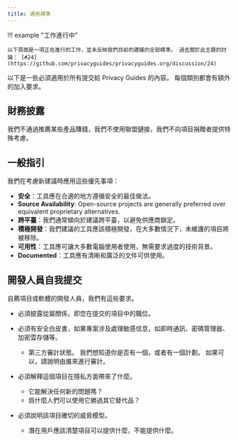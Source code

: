 ```yaml
---
title: 通用標準
---
```


!!! example "工作進行中"

    以下頁面是一項正在進行的工作，並未反映我們目前的建議的全部標準。 過去關於此主題的討論： [#24](https://github.com/privacyguides/privacyguides.org/discussion/24)

以下是一些必須適用於所有提交給 Privacy Guides 的內容。 每個類別都會有額外的加入要求。

## 財務披露

我們不通過推薦某些產品賺錢，我們不使用聯盟鏈接，我們不向項目捐贈者提供特殊考慮。

## 一般指引

我們在考慮新建議時應用這些優先事項：

- **安全**：工具應在合適的地方遵循安全的最佳做法。
- **Source Availability**: Open-source projects are generally preferred over equivalent proprietary alternatives.
- **跨平臺**：我們通常傾向於建議跨平臺，以避免供應商鎖定。
- **積極開發**：我們建議的工具應該積極開發，在大多數情況下，未維護的項目將被移除。
- **可用性**：工具應可讓大多數電腦使用者使用，無需要求過度的技術背景。
- **Documented**：工具應有清晰和廣泛的文件可供使用。

## 開發人員自我提交

自薦項目或軟體的開發人員，我們有這些要求。

- 必須披露從屬關係，即您在提交的項目中的職位。

- 必須有安全白皮書，如果專案涉及處理敏感信息，如即時通訊、密碼管理器、加密雲存儲等。
    - 第三方審計狀態。 我們想知道你是否有一個，或者有一個計劃。 如果可以，請說明由誰來進行審計。

- 必須解釋這個項目在隱私方面帶來了什麼。
    - 它能解決任何新的問題嗎？
    - 爲什麼人們可以使用它勝過其它替代品？

- 必須說明該項目確切的威脅模型。
    - 潛在用戶應該清楚項目可以提供什麼，不能提供什麼。
